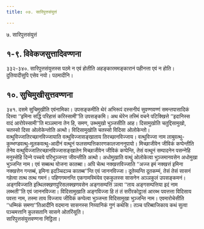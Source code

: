 ```yaml
---
title: ०७. सारिपुत्तसंयुत्तं

---
```

७. सारिपुत्तसंयुत्तं  


## १-९. विवेकजसुत्तादिवण्णना

३३२-३४०. सारिपुत्तसंयुत्तस्स पठमे न एवं होतीति अहङ्कारममङ्कारानं पहीनत्ता एवं न होति। दुतियादीसुपि एसेव नयो। पठमादीनि।  


## १०. सुचिमुखीसुत्तवण्णना

३४१. दसमे सुचिमुखीति एवंनामिका। उपसङ्कमीति थेरं अभिरूपं दस्सनीयं सुवण्णवण्णं समन्तपासादिकं दिस्वा ‘‘इमिना सद्धिं परिहासं करिस्सामी’’ति उपसङ्कमि। अथ थेरेन तस्मिं वचने पटिक्खित्ते ‘‘इदानिस्स वादं आरोपेस्सामी’’ति मञ्‍ञमाना तेन हि, समण, उब्भमुखो भुञ्‍जसीति आह। दिसामुखोति चतुद्दिसामुखो, चतस्सो दिसा ओलोकेन्तोति अत्थो। विदिसामुखोति चतस्सो विदिसा ओलोकेन्तो।  
वत्थुविज्‍जातिरच्छानविज्‍जायाति वत्थुविज्‍जासङ्खाताय तिरच्छानविज्‍जाय। वत्थुविज्‍जा नाम लाबुवत्थु-कुम्भण्डवत्थु-मूलकवत्थु-आदीनं वत्थूनं फलसम्पत्तिकारणकालजाननुपायो। मिच्छाजीवेन जीविकं कप्पेन्तीति तेनेव वत्थुविज्‍जातिरच्छानविज्‍जासङ्खातेन मिच्छाजीवेन जीविकं कप्पेन्ति, तेसं वत्थूनं सम्पादनेन पसन्‍नेहि मनुस्सेहि दिन्‍ने पच्‍चये परिभुञ्‍जन्ता जीवन्तीति अत्थो। अधोमुखाति वत्थुं ओलोकेत्वा भुञ्‍जमानवसेन अधोमुखा भुञ्‍जन्ति नाम। एवं सब्बत्थ योजना कातब्बा। अपि चेत्थ नक्खत्तविज्‍जाति ‘‘अज्‍ज इमं नक्खत्तं इमिना नक्खत्तेन गन्तब्बं, इमिना इदञ्‍चिदञ्‍च कातब्ब’’न्ति एवं जाननविज्‍जा। दूतेय्यन्ति दूतकम्मं, तेसं तेसं सासनं गहेत्वा तत्थ तत्थ गमनं। पहिणगमनन्ति एकगामस्मिंयेव एककुलस्स सासनेन अञ्‍ञकुलं उपसङ्कमनं। अङ्गविज्‍जाति इत्थिलक्खणपुरिसलक्खणवसेन अङ्गसम्पत्तिं ञत्वा ‘‘ताय अङ्गसम्पत्तिया इदं नाम लब्भती’’ति एवं जाननविज्‍जा। विदिसामुखाति अङ्गविज्‍जा हि तं तं सरीरकोट्ठासं आरब्भ पवत्तत्ता विदिसाय पवत्ता नाम, तस्मा ताय विज्‍जाय जीविकं कप्पेत्वा भुञ्‍जन्ता विदिसामुखा भुञ्‍जन्ति नाम। एवमारोचेसीति ‘‘धम्मिकं समणा’’तिआदीनि वदमाना सासनस्स निय्यानिकं गुणं कथेसि। तञ्‍च परिब्बाजिकाय कथं सुत्वा पञ्‍चमत्तानि कुलसतानि सासने ओतरिंसूति।  
सारिपुत्तसंयुत्तवण्णना निट्ठिता।  